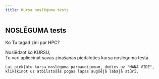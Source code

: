 ```yaml
---
title: Kursa noslēguma tests
---
```



## NOSLĒGUMA tests

Ko Tu tagad zini par HPC?

Noslēdzot šo KURSU,  
Tu vari apliecināt savas zināšanas piedaloties kursa noslēguma testā.  

```attention-recommendation {label: ""}
Lai piekļūtu kursa noslēguma pārbaudījumam, dodies uz "MANA VIDE", klikšķinot uz atbilstošās pogas lapas augšējā labajā stūrī.
```
